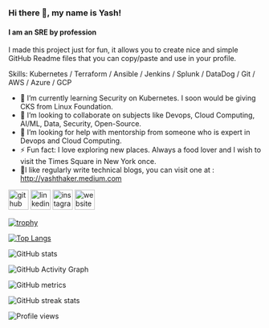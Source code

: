 ### Hi there 👋, my name is Yash!
#### I am an SRE by profession
I made this project just for fun, it allows you to create nice and simple GitHub Readme files that you can copy/paste and use in your profile.

Skills: Kubernetes / Terraform / Ansible / Jenkins / Splunk / DataDog / Git / AWS / Azure / GCP

- 🌱 I’m currently learning Security on Kubernetes. I soon would be giving CKS from Linux Foundation. 
- 👯 I’m looking to collaborate on subjects like Devops, Cloud Computing, AI/ML, Data, Security, Open-Source. 
- 🤔 I’m looking for help with mentorship from someone who is expert in Devops and Cloud Computing. 
- ⚡ Fun fact: I love exploring new places. Always a food lover and I wish to visit the Times Square in New York once. 
- 📖I like regularly write technical blogs, you can visit one at : http://yashthaker.medium.com


[<img src='https://cdn.jsdelivr.net/npm/simple-icons@3.0.1/icons/github.svg' alt='github' height='40'>](https://github.com/yashthr)  [<img src='https://cdn.jsdelivr.net/npm/simple-icons@3.0.1/icons/linkedin.svg' alt='linkedin' height='40'>](https://www.linkedin.com/in/yash-thaker-aws/)  [<img src='https://cdn.jsdelivr.net/npm/simple-icons@3.0.1/icons/instagram.svg' alt='instagram' height='40'>](https://www.instagram.com/yashthr/)  [<img src='https://cdn.jsdelivr.net/npm/simple-icons@3.0.1/icons/icloud.svg' alt='website' height='40'>](http://yashthaker.medium.com)  

[![trophy](https://github-profile-trophy.vercel.app/?username=yashthr)](https://github.com/ryo-ma/github-profile-trophy)

[![Top Langs](https://github-readme-stats.vercel.app/api/top-langs/?username=yashthr)](https://github.com/anuraghazra/github-readme-stats)

![GitHub stats](https://github-readme-stats.vercel.app/api?username=yashthr&show_icons=true)  

![GitHub Activity Graph](https://activity-graph.herokuapp.com/graph?username=yashthr)  

![GitHub metrics](https://metrics.lecoq.io/yashthr)  

![GitHub streak stats](https://github-readme-streak-stats.herokuapp.com/?user=yashthr)  

![Profile views](https://gpvc.arturio.dev/yashthr)  
